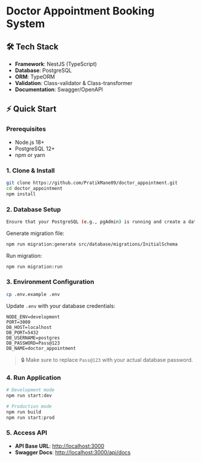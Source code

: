 # Doctor Appointment Booking System

## 🛠️ Tech Stack

- **Framework**: NestJS (TypeScript)
- **Database**: PostgreSQL
- **ORM**: TypeORM
- **Validation**: Class-validator & Class-transformer
- **Documentation**: Swagger/OpenAPI

## ⚡ Quick Start

### Prerequisites

- Node.js 18+
- PostgreSQL 12+
- npm or yarn

### 1. Clone & Install

```bash
git clone https://github.com/PratikMane09/doctor_appointment.git
cd doctor_appointment
npm install
```

### 2. Database Setup

```bash
Ensure that your PostgreSQL (e.g., pgAdmin) is running and create a database named "doctor_appointment".
```

Generate migration file:

```bash
npm run migration:generate src/database/migrations/InitialSchema
```

Run migration:

```bash
npm run migration:run
```

### 3. Environment Configuration

```bash
cp .env.example .env
```

Update `.env` with your database credentials:

```
NODE_ENV=development
PORT=3000
DB_HOST=localhost
DB_PORT=5432
DB_USERNAME=postgres
DB_PASSWORD=Pass@123
DB_NAME=doctor_appointment
```

> 🔒 Make sure to replace `Pass@123` with your actual database password.

### 4. Run Application

```bash
# Development mode
npm run start:dev

# Production mode
npm run build
npm run start:prod
```

### 5. Access API

- **API Base URL**: [http://localhost:3000](http://localhost:3000)
- **Swagger Docs**: [http://localhost:3000/api/docs](http://localhost:3000/api/docs)
